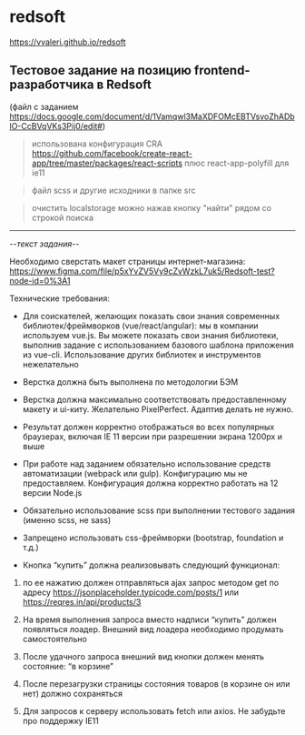 # redsoft

https://vvaleri.github.io/redsoft

**Тестовое задание на позицию frontend-разработчика в Redsoft**
-------------------------
(файл с заданием https://docs.google.com/document/d/1Vamqwl3MaXDFOMcEBTVsvoZhADblO-CcBVqVKs3Pij0/edit#)

> использована конфигурация CRA https://github.com/facebook/create-react-app/tree/master/packages/react-scripts плюс react-app-polyfill для ie11 

> файл scss и другие исходники в папке src

> очистить localstorage можно нажав кнопку "найти" рядом со строкой поиска



***
--*текст задания*--

Необходимо сверстать макет страницы интернет-магазина: https://www.figma.com/file/p5xYvZV5Vy9cZvWzkL7uk5/Redsoft-test?node-id=0%3A1

Технические требования:

- Для соискателей, желающих показать свои знания современных библиотек/фреймворков (vue/react/angular): мы в компании используем vue.js. Вы можете показать свои знания библиотеки, выполнив задание с использованием базового шаблона приложения из vue-cli. Использование других библиотек и инструментов нежелательно

- Верстка должна быть выполнена по методологии БЭМ

- Верстка должна максимально соответствовать предоставленному макету и ui-киту. Желательно PixelPerfect. Адаптив делать не нужно.

- Результат должен корректно отображаться во всех популярных браузерах, включая IE 11 версии при разрешении экрана 1200px и выше

- При работе над заданием обязательно использование средств автоматизации (webpack или gulp). Конфигурацию мы не предоставляем. Конфигурация должна корректно работать на 12 версии Node.js

- Обязательно использование scss при выполнении тестового задания (именно scss, не sass)

- Запрещено использовать css-фреймворки (bootstrap, foundation и т.д.)

- Кнопка “купить” должна реализовывать следующий функционал:

1. по ее нажатию должен отправляться ajax запрос методом get по адресу https://jsonplaceholder.typicode.com/posts/1 или https://reqres.in/api/products/3

2. На время выполнения запроса вместо надписи “купить” должен появляться лоадер. Внешний вид лоадера необходимо продумать самостоятельно

3. После удачного запроса внешний вид кнопки должен менять состояние: “в корзине”

4. После перезагрузки страницы состояния товаров (в корзине он или нет) должно сохраняться

5. Для запросов к серверу использовать fetch или axios. Не забудьте про поддержку IE11

